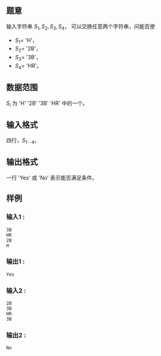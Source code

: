 ## 题意  

输入字符串 $S_1,S_2,S_3,S_4$，
可以交换任意两个字符串，问能否使 
- $S_1=$ 'H'，
- $S_2=$ '2B'，
- $S_3=$ '3B'，
- $S_4=$ 'HR'。

## 数据范围
                     
$S_i$ 为 'H' '2B' '3B' 'HR' 中的一个。      

## 输入格式

四行，$S_{1 \cdots 4}$。        
          
## 输出格式

一行 'Yes' 或 'No' 表示能否满足条件。     

## 样例

### 输入1 :
```
3B
HR
2B
H
```

### 输出1 :
```
Yes
```

### 输入2 :
```
2B
3B
HR
3B
```

### 输出2 :
```
No
```
